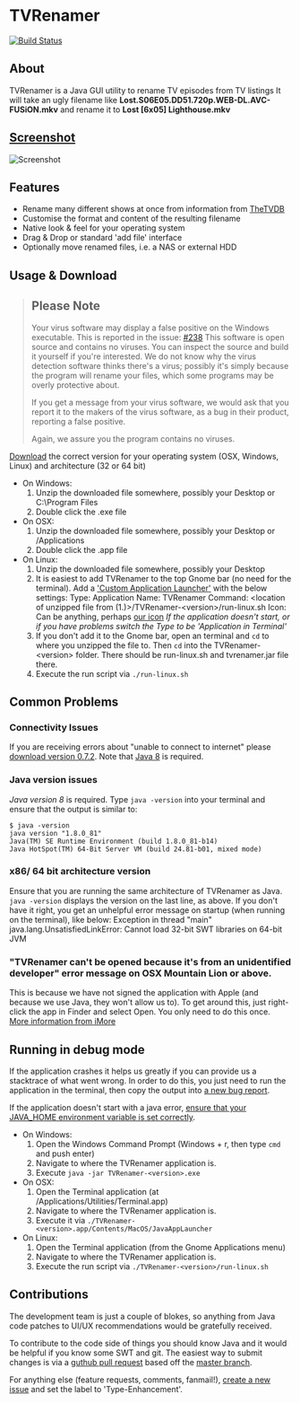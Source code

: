 # TVRenamer
[![Build Status](https://travis-ci.org/tvrenamer/tvrenamer.svg?branch=master)](https://travis-ci.org/tvrenamer/tvrenamer)
## About
TVRenamer is a Java GUI utility to rename TV episodes from TV listings
It will take an ugly filename like **Lost.S06E05.DD51.720p.WEB-DL.AVC-FUSiON.mkv** and rename it to **Lost [6x05] Lighthouse.mkv**

## [Screenshot](https://github.com/tvrenamer/tvrenamer/wiki/Screenshots)
![Screenshot](https://raw.githubusercontent.com/wiki/tvrenamer/tvrenamer/tvrenamer-0.5b2.png)

## Features
 * Rename many different shows at once from information from [TheTVDB](http://thetvdb.com/)
 * Customise the format and content of the resulting filename
 * Native look & feel for your operating system
 * Drag & Drop or standard 'add file' interface
 * Optionally move renamed files, i.e. a NAS or external HDD

## Usage & Download

> ## Please Note
> Your virus software may display a false positive on the Windows executable. This is reported in the issue:
>  [#238](https://github.com/tvrenamer/tvrenamer/issues/238)
> This software is open source and contains no viruses. You can inspect the source and build it yourself if you're interested. We do not know why the virus detection software thinks there's a virus; possibly it's simply because the program will rename your files, which some programs may be overly protective about.
>
> If you get a message from your virus software, we would ask that you report it to the makers of the virus software, as a bug in their product, reporting a false positive.
>
> Again, we assure you the program contains no viruses.

[Download](http://tvrenamer.github.com) the correct version for your operating system (OSX, Windows, Linux) and architecture (32 or 64 bit)

  * On Windows:
    1. Unzip the downloaded file somewhere, possibly your Desktop or C:\Program Files
    1. Double click the .exe file
  * On OSX:
    1. Unzip the downloaded file somewhere, possibly your Desktop or /Applications
    1. Double click the .app file
  * On Linux:
    1. Unzip the downloaded file somewhere, possibly your Desktop
    1. It is easiest to add TVRenamer to the top Gnome bar (no need for the terminal).  Add a ['Custom Application Launcher'](http://library.gnome.org/users/user-guide/2.32/gospanel-34.html.en) with the below settings:
    Type: Application
    Name: TVRenamer
    Command: <location of unzipped file from (1.)>/TVRenamer-&lt;version&gt;/run-linux.sh
    Icon: Can be anything, perhaps [our icon](http://github.com/tvrenamer/tvrenamer/raw/master/res/icons/tvrenamer.png)
    *If the application doesn't start, or if you have problems switch the Type to be 'Application in Terminal'*
    1. If you don't add it to the Gnome bar, open an terminal and `cd` to where you unzipped the file to.  Then `cd` into the TVRenamer-&lt;version&gt; folder.  There should be run-linux.sh and tvrenamer.jar file there.
    1. Execute the run script via `./run-linux.sh`

## Common Problems
### Connectivity Issues
If you are receiving errors about "unable to connect to internet" please [download version 0.7.2](https://github.com/tvrenamer/tvrenamer/releases/tag/0.7.2). Note that [Java 8](https://java.com/en/download) is required.

### Java version issues
*Java version 8* is required.  Type `java -version` into your terminal and ensure that the output is similar to:

    $ java -version
    java version "1.8.0_81"
    Java(TM) SE Runtime Environment (build 1.8.0_81-b14)
    Java HotSpot(TM) 64-Bit Server VM (build 24.81-b01, mixed mode)

### x86/ 64 bit architecture version
Ensure that you are running the same architecture of TVRenamer as Java. `java -version` displays the version on the last line, as above. If you don't have it right, you get an unhelpful error message on startup (when running on the terminal), like below:
    Exception in thread "main" java.lang.UnsatisfiedLinkError: Cannot load 32-bit SWT libraries on 64-bit JVM

### "TVRenamer can't be opened because it's from an unidentified developer" error message on OSX Mountain Lion or above.
This is because we have not signed the application with Apple (and because we use Java, they won't allow us to). To get around this, just right-click the app in Finder and select Open. You only need to do this once.
[More information from iMore](http://www.imore.com/how-open-apps-unidentified-developer-os-x-mountain-lion)

## Running in debug mode
If the application crashes it helps us greatly if you can provide us a stacktrace of what went wrong.  In order to do this, you just need to run the application in the terminal, then copy the output into [a new bug report](https://github.com/tvrenamer/tvrenamer/issues/new).

If the application doesn't start with a java error, [ensure that your JAVA_HOME environment variable is set correctly](http://www.oracle.com/technology/sample_code/tech/java/sqlj_jdbc/files/9i_jdbc/EnvSetup.html).

  * On Windows:
    1. Open the Windows Command Prompt (Windows + r, then type `cmd` and push enter)
    1. Navigate to where the TVRenamer application is.
    1. Execute `java -jar TVRenamer-<version>.exe`
  * On OSX:
    1. Open the Terminal application (at /Applications/Utilities/Terminal.app)
    1. Navigate to where the TVRenamer application is.
    1. Execute it via `./TVRenamer-<version>.app/Contents/MacOS/JavaAppLauncher`
  * On Linux:
    1. Open the Terminal application (from the Gnome Applications menu)
    1. Navigate to where the TVRenamer application is.
    1. Execute the run script via `./TVRenamer-<version>/run-linux.sh`

## Contributions
The development team is just a couple of blokes, so anything from Java code patches to UI/UX recommendations would be gratefully received.

To contribute to the code side of things you should know Java and it would be helpful if you know some SWT and git. The easiest way to submit changes is via a [guthub pull request](http://help.github.com/forking/) based off the [master branch](http://github.com/tvrenamer/tvrenamer/tree/master).

For anything else (feature requests, comments, fanmail!), [create a new issue](https://github.com/tvrenamer/tvrenamer/issues/new) and set the label to 'Type-Enhancement'.
